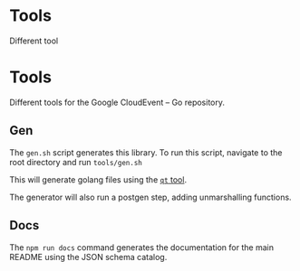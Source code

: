 # Tools

Different tool

# Tools

Different tools for the Google CloudEvent – Go repository.

## Gen

The `gen.sh` script generates this library. To run this script, navigate to the
root directory and run `tools/gen.sh`

This will generate golang files using the [`qt` tool](https://github.com/googleapis/google-cloudevents/tree/master/tools/quicktype-wrapper).

The generator will also run a postgen step, adding unmarshalling functions.

## Docs

The `npm run docs` command generates the documentation for the main README using
the JSON schema catalog.